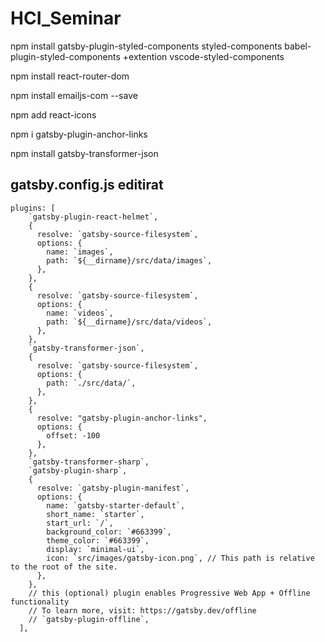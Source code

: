 # HCI_Seminar

npm install gatsby-plugin-styled-components styled-components babel-plugin-styled-components
+extention vscode-styled-components

npm install react-router-dom

npm install emailjs-com --save

npm add react-icons

npm i gatsby-plugin-anchor-links

npm install gatsby-transformer-json

## gatsby.config.js editirat

```
plugins: [
    `gatsby-plugin-react-helmet`,
    {
      resolve: `gatsby-source-filesystem`,
      options: {
        name: `images`,
        path: `${__dirname}/src/data/images`,
      },
    },
    {
      resolve: `gatsby-source-filesystem`,
      options: {
        name: `videos`,
        path: `${__dirname}/src/data/videos`,
      },
    },
    `gatsby-transformer-json`,
    {
      resolve: `gatsby-source-filesystem`,
      options: {
        path: `./src/data/`,
      },
    },
    {
      resolve: "gatsby-plugin-anchor-links",
      options: {
        offset: -100
      },
    },
    `gatsby-transformer-sharp`,
    `gatsby-plugin-sharp`,
    {
      resolve: `gatsby-plugin-manifest`,
      options: {
        name: `gatsby-starter-default`,
        short_name: `starter`,
        start_url: `/`,
        background_color: `#663399`,
        theme_color: `#663399`,
        display: `minimal-ui`,
        icon: `src/images/gatsby-icon.png`, // This path is relative to the root of the site.
      },
    },
    // this (optional) plugin enables Progressive Web App + Offline functionality
    // To learn more, visit: https://gatsby.dev/offline
    // `gatsby-plugin-offline`,
  ],
```